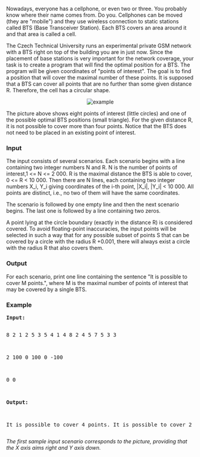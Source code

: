 <p>Nowadays, everyone has a cellphone, or even two or three. You probably know where their
name comes from. Do you. Cellphones can be moved (they are "mobile") and they use wireless
connection to static stations called BTS (Base Transceiver Station). Each BTS covers an area
around it and that area is called a cell.

</p><p>The Czech Technical University runs an experimental private GSM network with a BTS right on
top of the building you are in just now. Since the placement of base stations is very important
for the network coverage, your task is to create a program that will find the optimal position
for a BTS. The program will be given coordinates of "points of interest". The goal is to find
a position that will cover the maximal number of these points. It is supposed that a BTS can
cover all points that are no further than some given distance R. Therefore, the cell has a circular
shape.

</p><p></p><center><img src="/content/carl:cerc07c.jpg" alt="example"></center>

<p>The picture above shows eight points of interest (little circles) and one of the possible optimal
BTS positions (small triangle). For the given distance R, it is not possible to cover more than
four points. Notice that the BTS does not need to be placed in an existing point of interest.

</p><h3>Input</h3>
<p>The input consists of several scenarios. Each scenario begins with a line containing two integer
numbers N and R. N is the number of points of interest,1 &lt;= N &lt;= 2 000. R is the maximal
distance the BTS is able to cover, 0 &lt;= R &lt; 10 000. Then there are N lines, each containing two
integer numbers X_i, Y_i giving coordinates of the i-th point, |X_i|, |Y_i| &lt; 10 000. All points are
distinct, i.e., no two of them will have the same coordinates.

</p><p>The scenario is followed by one empty line and then the next scenario begins. The last one is
followed by a line containing two zeros.

</p><p>A point lying at the circle boundary (exactly in the distance R) is considered covered. To avoid
floating-point inaccuracies, the input points will be selected in such a way that for any possible
subset of points S that can be covered by a circle with the radius R +0.001, there will always
exist a circle with the radius R that also covers them.

</p><h3>Output</h3>
<p>For each scenario, print one line containing the sentence "It is possible to cover M points.",
where M is the maximal number of points of interest that may be covered by a single BTS.

</p><h3>Example</h3>
<pre><b>Input:</b>

8 2
1 2
5 3
5 4
1 4
8 2
4 5
7 5
3 3

2 100
0 100
0 -100

0 0

<b>Output:</b>

It is possible to cover 4 points.
It is possible to cover 2 points.
</pre>


<p><i>The first sample input scenario corresponds to the picture, providing that the X axis aims right
and Y axis down.</i>

</p>